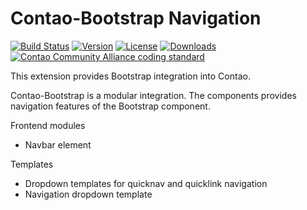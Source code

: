 Contao-Bootstrap Navigation
===========================

[![Build Status](http://img.shields.io/travis/contao-bootstrap/navigation/master.svg?style=flat-square)](https://travis-ci.org/contao-bootstrap/navigation)
[![Version](http://img.shields.io/packagist/v/contao-bootstrap/navigation.svg?style=flat-square)](http://packagist.com/packages/contao-bootstrap/navigation)
[![License](http://img.shields.io/packagist/l/contao-bootstrap/navigation.svg?style=flat-square)](http://packagist.com/packages/contao-bootstrap/navigation)
[![Downloads](http://img.shields.io/packagist/dt/contao-bootstrap/navigation.svg?style=flat-square)](http://packagist.com/packages/contao-bootstrap/navigation)
[![Contao Community Alliance coding standard](http://img.shields.io/badge/cca-coding_standard-red.svg?style=flat-square)](https://github.com/contao-community-alliance/coding-standard)

This extension provides Bootstrap integration into Contao. 

Contao-Bootstrap is a modular integration. The components provides navigation features of the Bootstrap component.

Frontend modules
 * Navbar element
 
Templates
 * Dropdown templates for quicknav and quicklink navigation
 * Navigation dropdown template
